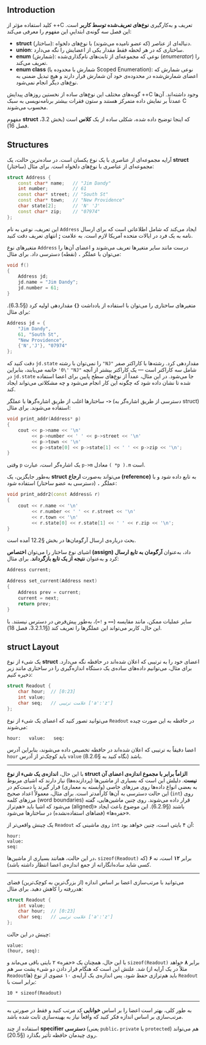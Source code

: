 ## Introduction
کلید استفاده مؤثر از ++C تعریف و به‌کارگیری **نوع‌های تعریف‌شده توسط کاربر** است.
این فصل سه گونه‌ی ابتداییِ این مفهوم را معرفی می‌کند:

* **struct** (ساختار): دنباله‌ای از عناصر (که *عضو* نامیده می‌شوند) با نوع‌های دلخواه.
* **union**: ساختاری که در هر لحظه فقط مقدار یکی از اعضایش را نگه می‌دارد.
* **enum** (شمارش): نوعی که مجموعه‌ای از ثابت‌های نام‌گذاری‌شده (*enumerator*) را تعریف می‌کند.
* **enum class** (شمارش با محدوده یا Scoped Enumeration): نوعی شمارش که اعضای شمارش‌شده در محدوده‌ی خود آن شمارش قرار دارند و هیچ تبدیل ضمنی به نوع‌های دیگر انجام نمی‌شود.

گونه‌های مختلف این نوع‌های ساده از نخستین روزهای پیدایش ++C وجود داشته‌اند.
آن‌ها عمدتاً بر نمایش داده متمرکز هستند و ستون فقرات بیشتر برنامه‌نویسی به سبک C محسوب می‌شوند.

مفهوم **struct** که اینجا توضیح داده شده، شکلی ساده از یک **کلاس** است (بخش 3.2، فصل 16).

## Structures
آرایه مجموعه‌ای از عناصری با یک نوع یکسان است. در ساده‌ترین حالت، یک **struct** (ساختار) مجموعه‌ای از عناصری با نوع‌های دلخواه است. برای مثال:

```cpp
struct Address {
    const char* name;   // "Jim Dandy"
    int number;         // 61
    const char* street; // "South St"
    const char* town;   // "New Providence"
    char state[2];      // 'N' 'J'
    const char* zip;    // "07974"
};
```

این تعریف، نوعی به نام `Address` ایجاد می‌کند که شامل اطلاعاتی است که برای ارسال نامه به یک فرد در ایالات متحده آمریکا لازم است. به علامت **;** انتهای تعریف دقت کنید.

متغیرهای نوع `Address` درست مانند سایر متغیرها تعریف می‌شوند و اعضای آن‌ها را می‌توان با عملگر **`.`** (نقطه) دسترسی داد. برای مثال:

```cpp
void f()
{
    Address jd;
    jd.name = "Jim Dandy";
    jd.number = 61;
}
```

متغیرهای ساختاری را می‌توان با استفاده از یادداشت **`{}`** مقداردهی اولیه کرد (§6.3.5). برای مثال:

```cpp
Address jd = {
    "Jim Dandy",
    61, "South St",
    "New Providence",
    {'N','J'}, "07974"
};
```

دقت کنید که `jd.state` را نمی‌توان با رشته `"NJ"` مقداردهی کرد. رشته‌ها با کاراکتر صفر `'\0'` خاتمه می‌یابند، بنابراین `"NJ"` شامل سه کاراکتر است — یک کاراکتر بیشتر از آنچه در `jd.state` جا می‌شود. در این مثال، عمداً از نوع‌های سطح پایین برای اعضا استفاده شده تا نشان داده شود که چگونه این کار انجام می‌شود و چه مشکلاتی می‌تواند ایجاد کند.

ساختارها اغلب از طریق اشاره‌گرها با عملگر **`->`** (دسترسی از طریق اشاره‌گر به struct) استفاده می‌شوند. برای مثال:

```cpp
void print_addr(Address* p)
{
    cout << p->name << '\n'
         << p->number << ' ' << p->street << '\n'
         << p->town << '\n'
         << p->state[0] << p->state[1] << ' ' << p->zip << '\n';
}
```

وقتی `p` یک اشاره‌گر است، عبارت `p->m` معادل `( *p ).m` است.

به‌طور جایگزین، یک **struct** می‌تواند به‌صورت **ارجاع (reference)** به تابع داده شود و با عملگر **`.`** (دسترسی به عضو ساختار) استفاده شود:

```cpp
void print_addr2(const Address& r)
{
    cout << r.name << '\n'
         << r.number << ' ' << r.street << '\n'
         << r.town << '\n'
         << r.state[0] << r.state[1] << ' ' << r.zip << '\n';
}
```

بحث درباره‌ی ارسال آرگومان‌ها در بخش §12.2 آمده است.

اشیای نوع ساختار را می‌توان **اختصاص (assign)** داد، به‌عنوان **آرگومان به تابع ارسال** کرد و به‌عنوان **نتیجه از یک تابع بازگرداند**. برای مثال:

```cpp
Address current;

Address set_current(Address next)
{
    Address prev = current;
    current = next;
    return prev;
}
```

سایر عملیات ممکن، مانند مقایسه (`==` و `!=`)، به‌طور پیش‌فرض در دسترس نیستند.
با این حال، کاربر می‌تواند این عملگرها را تعریف کند (§3.2.1.1، فصل 18).

## struct Layout
یک شیء از نوع **struct** اعضای خود را به ترتیبی که اعلان شده‌اند در حافظه نگه می‌دارد.
برای مثال، می‌توانیم داده‌های ساده‌ی یک دستگاه اندازه‌گیری را در ساختاری مانند زیر ذخیره کنیم:

```cpp
struct Readout {
    char hour;  // [0:23]
    int value;
    char seq;   // علامت ترتیبی ['a':'z']
};
```

می‌توانید تصور کنید که اعضای یک شیء از نوع `Readout` در حافظه به این صورت چیده می‌شوند:

```
hour:   value:   seq:
```

اعضا دقیقاً به ترتیبی که اعلان شده‌اند در حافظه تخصیص داده می‌شوند، بنابراین آدرس `hour` باید کوچک‌تر از آدرس `value` باشد (نگاه کنید به §8.2.6).

---

با این حال، **اندازه‌ی یک شیء از نوع struct الزاماً برابر با مجموع اندازه‌ی اعضای آن نیست**.
دلیلش این است که بسیاری از ماشین‌ها (پردازنده‌ها) نیاز دارند که اشیای مربوط به بعضی انواع داده‌ها روی مرزهای خاصی (وابسته به معماری) قرار گیرند یا دست‌کم در این حالت دسترسی به آن‌ها کارآمدتر است.
برای مثال، معمولاً اعداد صحیح (`int`) روی مرزهای کلمه (word boundaries) قرار داده می‌شوند. روی چنین ماشین‌هایی، گفته می‌شود که اشیا باید «هم‌تراز (aligned)» باشند (§6.2.9). این موضوع باعث ایجاد «حفره‌ها» (فضاهای استفاده‌نشده) در ساختارها می‌شود.

یک چینش واقعی‌تر از `Readout` روی ماشینی که `int` آن ۴ بایتی است، چنین خواهد بود:

```
hour:
value:
seq:
```

در این حالت، همانند بسیاری از ماشین‌ها، `sizeof(Readout)` برابر **۱۲** است، نه **۶** (که کسی شاید ساده‌انگارانه از جمع اندازه‌ی اعضا انتظار داشته باشد).

---

می‌توانید با مرتب‌سازی اعضا بر اساس اندازه (از بزرگ‌ترین به کوچک‌ترین) فضای هدررفته را کاهش دهید.
برای مثال:

```cpp
struct Readout {
    int value;
    char hour;  // [0:23]
    char seq;   // علامت ترتیبی ['a':'z']
};
```

چینش در این حالت:

```
value:
(hour, seq):
```

با این حال، همچنان یک «حفره» ۲ بایتی باقی می‌ماند و `sizeof(Readout)` برابر **۸** خواهد شد.
علتش این است که هنگام قرار دادن دو شیء پشت سر هم (مثلاً در یک آرایه از `Readout`ها) باید هم‌ترازی حفظ شود.
پس اندازه‌ی یک آرایه‌ی ۱۰ عضوی از نوع `Readout` برابر است با:

```
10 * sizeof(Readout)
```

---

به طور کلی، بهتر است اعضا را بر اساس **خوانایی** کد مرتب کنید و فقط در صورتی به مرتب‌سازی بر اساس اندازه فکر کنید که واقعاً نیاز به بهینه‌سازی ثابت شده باشد.

استفاده از چند **specifier دسترسی** (یعنی `public`، `private` یا `protected`) هم می‌تواند روی چیدمان حافظه تأثیر بگذارد (§20.5).
